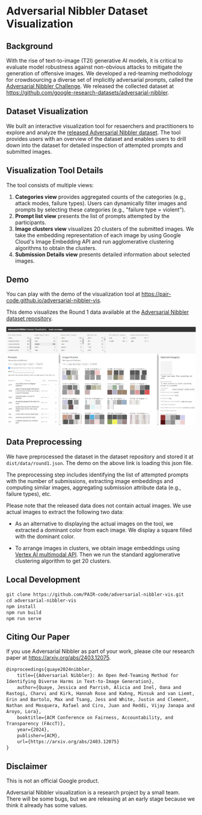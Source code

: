 # Adversarial Nibbler Dataset Visualization

## Background

With the rise of text-to-image (T2I) generative AI models, it is critical to
evaluate model robustness against non-obvious attacks to mitigate the
generation of offensive images. We developed a red-teaming methodology for
crowdsourcing a diverse set of implicitly adversarial prompts, called the
[Adversarial Nibbler Challenge](https://dynabench.org/tasks/adversarial-nibbler).
We released the collected dataset at
https://github.com/google-research-datasets/adversarial-nibbler.


## Dataset Visualization

We built an interactive visualization tool for resaerchers and practitioners
to explore and analyze the
[released Adversarial Nibbler dataset](https://github.com/google-research-datasets/adversarial-nibbler).
The tool provides users with an overview of the dataset and enables users to
drill down into the dataset for detailed inspection of attempted prompts and
submitted images.


## Visualization Tool Details

The tool consists of multiple views:

1. **Categories view** provides aggregated counts of the categories (e.g.,
attack modes, failure types). Users can dynamically filter images and prompts
by selecting these categories (e.g., "failure type = violent").
2. **Prompt list view** presents the list of prompts attempted by the
participants.
3. **Image clusters view** visualizes 20 clusters of the submitted images.
We take the embedding representation of each image by using Google Cloud's
Image Embedding API and run agglomerative clustering algorithms to obtain the
clusters.
4. **Submission Details view** presents detailed information about selected
images.


## Demo

You can play with the demo of the visualization tool at
https://pair-code.github.io/adversarial-nibbler-vis.

This demo visualizes the Round 1 data available at the
[Adversarial Nibbler dataset repository](https://github.com/google-research-datasets/adversarial-nibbler).

![Screenshot of Adversarial Nibbler dataset visualization interface](documentation/images/adversarial_nibbler_vis_screenshot.png)



## Data Preprocessing

We have preprocessed the dataset in the dataset repository and stored it at
`dist/data/round1.json`. The demo on the above link is loading this json file.

The preprocessing step includes identifying the list of attempted prompts with
the number of submissions, extracting image embeddings and computing similar
images, aggregating submission attribute data (e.g., failure types), etc.

Please note that the released data does not contain actual images.
We use actual images to extract the following two data:

- As an alternative to displaying the actual images on the tool, we extracted
a dominant color from each image. We display a square filled with the dominant
color.

- To arrange images in clusters, we obtain image embeddings using
[Vertex AI multimodal API](https://cloud.google.com/vertex-ai/generative-ai/docs/multimodal/overview).
Then we run the standard agglomerative clustering algorithm to get 20 clusters.


## Local Development

```shell
git clone https://github.com/PAIR-code/adversarial-nibbler-vis.git
cd adversarial-nibbler-vis
npm install
npm run build
npm run serve
```


## Citing Our Paper

If you use Adversarial Nibbler as part of your work, please cite our research
paper at https://arxiv.org/abs/2403.12075.

```
@inproceedings{quaye2024nibbler,
    title={{Adversarial Nibbler}: An Open Red-Teaming Method for Identifying Diverse Harms in Text-to-Image Generation},
    author={Quaye, Jessica and Parrish, Alicia and Inel, Oana and Rastogi, Charvi and Kirk, Hannah Rose and Kahng, Minsuk and van Liemt, Erin and Bartolo, Max and Tsang, Jess and White, Justin and Clement, Nathan and Mosquera, Rafael and Ciro, Juan and Reddi, Vijay Janapa and Aroyo, Lora},
    booktitle={ACM Conference on Fairness, Accountability, and Transparency (FAccT)},
    year={2024},
    publisher={ACM},
    url={https://arxiv.org/abs/2403.12075}
}
```


## Disclaimer

This is not an official Google product.

Adversarial Nibbler visualization is a research project by a small team. There
will be some bugs, but we are releasing at an early stage because we think it
already has some values.
